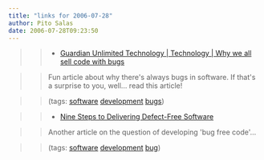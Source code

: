 ```yaml
---
title: "links for 2006-07-28"
author: Pito Salas
date: 2006-07-28T09:23:50
---
```



>>

>>   * [Guardian Unlimited Technology | Technology | Why we all sell code with
bugs](<http://technology.guardian.co.uk/weekly/story/0,,1781895,00.html>)

>>

>> Fun article about why there's always bugs in software. If that's a surprise
to you, well… read this article!

>>

>> (tags: [software](<http://del.icio.us/pitosalas/software>)
[development](<http://del.icio.us/pitosalas/development>)
[bugs](<http://del.icio.us/pitosalas/bugs>))

>>

>>   * [Nine Steps to Delivering Defect-Free
Software](<http://www.tenberry.com/nodefect/steps.html>)

>>

>> Another article on the question of developing 'bug free code'…

>>

>> (tags: [software](<http://del.icio.us/pitosalas/software>)
[development](<http://del.icio.us/pitosalas/development>)
[bug](<http://del.icio.us/pitosalas/bug>))

>>

>>


